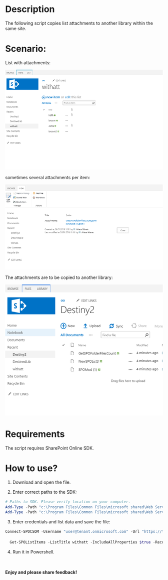 # Description
The following script copies list attachments to another library within the same site.



# Scenario:
 
List with attachments:

<img src="../Copy list attachments to a separate library/Capture.PNG">

sometimes several attachments per item:

<img src="../Copy list attachments to a separate library/Capture2.PNG">

The attachments are to be copied to another library:

<img src="../Copy list attachments to a separate library/Capture3.PNG">

# Requirements
The script requires SharePoint Online SDK.

# How to use?
1. Download and open the file.

2. Enter correct paths to the SDK:

```PowerShell
# Paths to SDK. Please verify location on your computer. 
Add-Type -Path "c:\Program Files\Common Files\microsoft shared\Web Server Extensions\16\ISAPI\Microsoft.SharePoint.Client.dll"  
Add-Type -Path "c:\Program Files\Common Files\microsoft shared\Web Server Extensions\16\ISAPI\Microsoft.SharePoint.Client.Runtime.dll" 
``` 
3. Enter credentials and list data and save the file:
 
```PowerShell
Connect-SPOCSOM -Username "user@tenant.onmicrosoft.com" -Url "https://tenant.sharepoint.com/sites/powie4"  
 
  Get-SPOListItems -ListTitle withatt -IncludeAllProperties $true -Recursive -DestinationLibrary "/sites/powie4/Destiny2/" -Overwrite $true
```  
 4. Run it in Powershell.


<br/><br/>
<b>Enjoy and please share feedback!</b>

